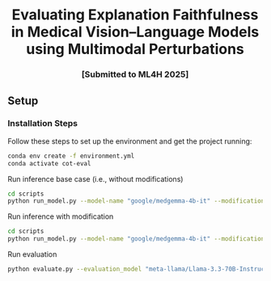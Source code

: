 <!-- markdownlint-disable first-line-h1 -->
<!-- markdownlint-disable html -->

<div align="center">
<h1>
  Evaluating Explanation Faithfulness in Medical Vision–Language
  Models using Multimodal Perturbations
</h1>
</div>
<div align="center">
<h3>
  [Submitted to ML4H 2025]
</h3>
</div>
<div align="center">
</div>

## Setup

### Installation Steps

Follow these steps to set up the environment and get the project running:

```bash
conda env create -f environment.yml
conda activate cot-eval
```

Run inference base case (i.e., without modifications)
```bash
cd scripts
python run_model.py --model-name "google/medgemma-4b-it" --modification none --leak-correct-answer
```

Run inference with modification
```bash
cd scripts
python run_model.py --model-name "google/medgemma-4b-it" --modification vb_hm --leak-correct-answer
```

Run evaluation
```bash
python evaluate.py --evaluation_model "meta-llama/Llama-3.3-70B-Instruct" --model_name "google/medgemma-4b-it" --leak-correct-answer --modification vb_hm
```
